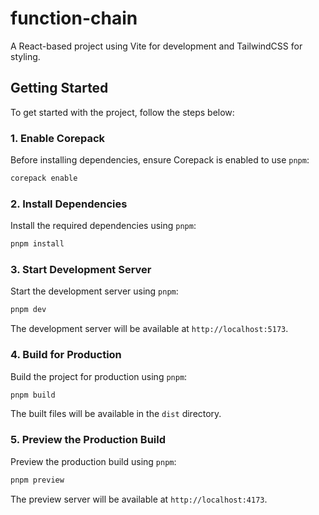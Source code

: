 # function-chain

A React-based project using Vite for development and TailwindCSS for styling.

## Getting Started

To get started with the project, follow the steps below:

### 1. Enable Corepack

Before installing dependencies, ensure Corepack is enabled to use `pnpm`:

```bash
corepack enable
```

### 2. Install Dependencies

Install the required dependencies using `pnpm`:

```bash
pnpm install
```

### 3. Start Development Server

Start the development server using `pnpm`:

```bash
pnpm dev
```

The development server will be available at `http://localhost:5173`.

### 4. Build for Production

Build the project for production using `pnpm`:

```bash
pnpm build
```

The built files will be available in the `dist` directory.

### 5. Preview the Production Build

Preview the production build using `pnpm`:

```bash
pnpm preview
```

The preview server will be available at `http://localhost:4173`.
